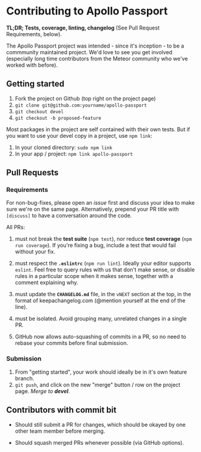 # Contributing to Apollo Passport

**TL;DR; Tests, coverage, linting, changelog** (See Pull Request Requirements, below).

The Apollo Passport project was intended - since it's inception - to be a commmunity maintained project.  We'd love to see you get involved (especially long time contributors from the Meteor community who we've worked with before).

## Getting started

1. Fork the project on Github (top right on the project page)
1. `git clone git@github.com:yourname/apollo-passport`
1. `git checkout devel`
1. `git checkout -b proposed-feature`

Most packages in the project are self contained with their own tests.  But if you want to use your devel copy in a project, use `npm link`:

1. In your cloned directory: `sudo npm link`
1. In your app / project: `npm link apollo-passport`

## Pull Requests

### Requirements

For non-bug-fixes, please open an *issue* first and discuss your idea to make sure we're on the same page.  Alternatively, prepend your PR title with `[discuss]` to have a conversation around the code.

All PRs:

1. must not break the **test suite** (`npm test`), nor reduce **test coverage** (`npm run coverage`).  If you're fixing a bug, include a test that would fail without your fix.

1. must respect the **`.eslintrc`** (`npm run lint`).  Ideally your editor supports `eslint`.  Feel free to query rules with us that don't make sense, or disable rules in a particular scope when it makes sense,
together with a comment explaining why.

1. must update the **`CHANGELOG.md`** file, in the `vNEXT` section at the top, in the format of keepachangelog.com (@mention yourself at the end of the line).

1. must be isolated.  Avoid grouping many, unrelated changes in a single PR.

1. GitHub now allows auto-squashing of commits in a PR, so no need to rebase your commits before final submission.

### Submission

1. From "getting started", your work should ideally be in it's own feature branch.
1. `git push`, and click on the new "merge" button / row on the project page.  *Merge to **devel***.

## Contributors with commit bit

* Should still submit a PR for changes, which should be okayed by one other team member before merging.

* Should squash merged PRs whenever possible (via GitHub options).